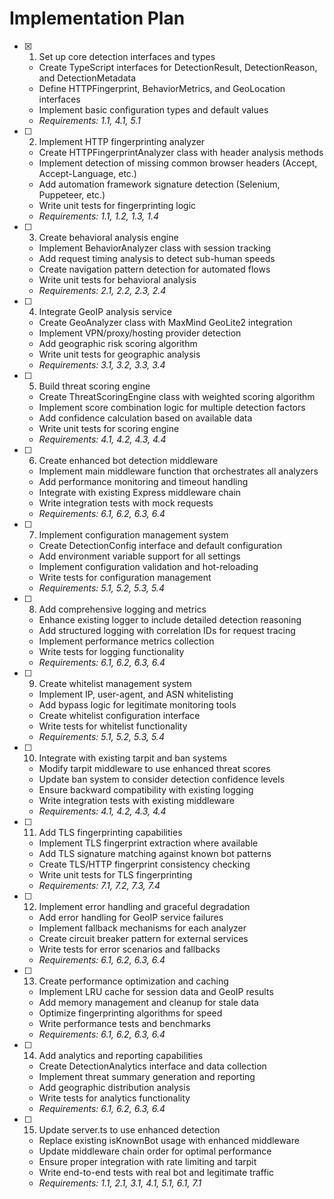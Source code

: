 # Implementation Plan

- [x] 1. Set up core detection interfaces and types
  - Create TypeScript interfaces for DetectionResult, DetectionReason, and DetectionMetadata
  - Define HTTPFingerprint, BehaviorMetrics, and GeoLocation interfaces
  - Implement basic configuration types and default values
  - _Requirements: 1.1, 4.1, 5.1_

- [ ] 2. Implement HTTP fingerprinting analyzer
  - Create HTTPFingerprintAnalyzer class with header analysis methods
  - Implement detection of missing common browser headers (Accept, Accept-Language, etc.)
  - Add automation framework signature detection (Selenium, Puppeteer, etc.)
  - Write unit tests for fingerprinting logic
  - _Requirements: 1.1, 1.2, 1.3, 1.4_

- [ ] 3. Create behavioral analysis engine
  - Implement BehaviorAnalyzer class with session tracking
  - Add request timing analysis to detect sub-human speeds
  - Create navigation pattern detection for automated flows
  - Write unit tests for behavioral analysis
  - _Requirements: 2.1, 2.2, 2.3, 2.4_

- [ ] 4. Integrate GeoIP analysis service
  - Create GeoAnalyzer class with MaxMind GeoLite2 integration
  - Implement VPN/proxy/hosting provider detection
  - Add geographic risk scoring algorithm
  - Write unit tests for geographic analysis
  - _Requirements: 3.1, 3.2, 3.3, 3.4_

- [ ] 5. Build threat scoring engine
  - Create ThreatScoringEngine class with weighted scoring algorithm
  - Implement score combination logic for multiple detection factors
  - Add confidence calculation based on available data
  - Write unit tests for scoring engine
  - _Requirements: 4.1, 4.2, 4.3, 4.4_

- [ ] 6. Create enhanced bot detection middleware
  - Implement main middleware function that orchestrates all analyzers
  - Add performance monitoring and timeout handling
  - Integrate with existing Express middleware chain
  - Write integration tests with mock requests
  - _Requirements: 6.1, 6.2, 6.3, 6.4_

- [ ] 7. Implement configuration management system
  - Create DetectionConfig interface and default configuration
  - Add environment variable support for all settings
  - Implement configuration validation and hot-reloading
  - Write tests for configuration management
  - _Requirements: 5.1, 5.2, 5.3, 5.4_

- [ ] 8. Add comprehensive logging and metrics
  - Enhance existing logger to include detailed detection reasoning
  - Add structured logging with correlation IDs for request tracing
  - Implement performance metrics collection
  - Write tests for logging functionality
  - _Requirements: 6.1, 6.2, 6.3, 6.4_

- [ ] 9. Create whitelist management system
  - Implement IP, user-agent, and ASN whitelisting
  - Add bypass logic for legitimate monitoring tools
  - Create whitelist configuration interface
  - Write tests for whitelist functionality
  - _Requirements: 5.1, 5.2, 5.3, 5.4_

- [ ] 10. Integrate with existing tarpit and ban systems
  - Modify tarpit middleware to use enhanced threat scores
  - Update ban system to consider detection confidence levels
  - Ensure backward compatibility with existing logging
  - Write integration tests with existing middleware
  - _Requirements: 4.1, 4.2, 4.3, 4.4_

- [ ] 11. Add TLS fingerprinting capabilities
  - Implement TLS fingerprint extraction where available
  - Add TLS signature matching against known bot patterns
  - Create TLS/HTTP fingerprint consistency checking
  - Write unit tests for TLS fingerprinting
  - _Requirements: 7.1, 7.2, 7.3, 7.4_

- [ ] 12. Implement error handling and graceful degradation
  - Add error handling for GeoIP service failures
  - Implement fallback mechanisms for each analyzer
  - Create circuit breaker pattern for external services
  - Write tests for error scenarios and fallbacks
  - _Requirements: 6.1, 6.2, 6.3, 6.4_

- [ ] 13. Create performance optimization and caching
  - Implement LRU cache for session data and GeoIP results
  - Add memory management and cleanup for stale data
  - Optimize fingerprinting algorithms for speed
  - Write performance tests and benchmarks
  - _Requirements: 6.1, 6.2, 6.3, 6.4_

- [ ] 14. Add analytics and reporting capabilities
  - Create DetectionAnalytics interface and data collection
  - Implement threat summary generation and reporting
  - Add geographic distribution analysis
  - Write tests for analytics functionality
  - _Requirements: 6.1, 6.2, 6.3, 6.4_

- [ ] 15. Update server.ts to use enhanced detection
  - Replace existing isKnownBot usage with enhanced middleware
  - Update middleware chain order for optimal performance
  - Ensure proper integration with rate limiting and tarpit
  - Write end-to-end tests with real bot and legitimate traffic
  - _Requirements: 1.1, 2.1, 3.1, 4.1, 5.1, 6.1, 7.1_